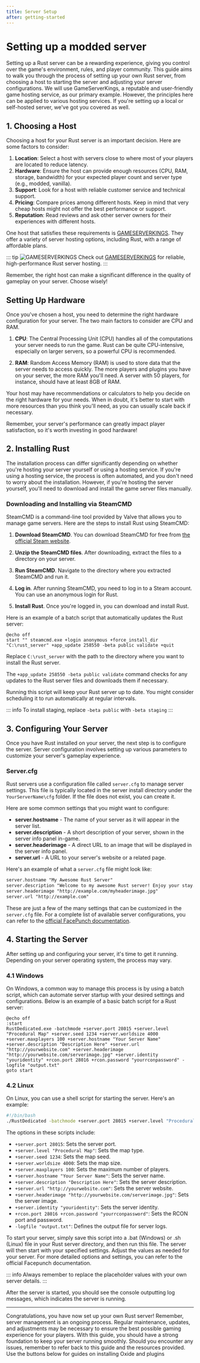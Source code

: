 ```yaml
---
title: Server Setup
after: getting-started
---
```


# Setting up a modded server

Setting up a Rust server can be a rewarding experience, giving you control over the game's environment, rules, and player community. This guide aims to walk you through the process of setting up your own Rust server, from choosing a host to starting the server and adjusting your server configurations. We will use GameServerKings, a reputable and user-friendly game hosting service, as our primary example. However, the principles here can be applied to various hosting services. If you're setting up a local or self-hosted server, we've got you covered as well.

## 1. Choosing a Host

Choosing a host for your Rust server is an important decision. Here are some factors to consider:

1. **Location**: Select a host with servers close to where most of your players are located to reduce latency.
2. **Hardware**: Ensure the host can provide enough resources (CPU, RAM, storage, bandwidth) for your expected player count and server type (e.g., modded, vanilla).
3. **Support**: Look for a host with reliable customer service and technical support.
4. **Pricing**: Compare prices among different hosts. Keep in mind that very cheap hosts might not offer the best performance or support.
5. **Reputation**: Read reviews and ask other server owners for their experiences with different hosts.

One host that satisfies these requirements is [GAMESERVERKINGS](https://www.gameserverkings.com/). They offer a variety of server hosting options, including Rust, with a range of affordable plans.

::: tip
![GAMESERVERKINGS](https://cdn.gameserverkings.com/assets/logo-white-2c37ff4c00514fd6ee48fe3846b851f066993dcc8f94ce0da543cef5dfd91902.svg)
Check out [GAMESERVERKINGS](https://www.gameserverkings.com/) for reliable, high-performance Rust server hosting.
:::

Remember, the right host can make a significant difference in the quality of gameplay on your server. Choose wisely!

## Setting Up Hardware

Once you've chosen a host, you need to determine the right hardware configuration for your server. The two main factors to consider are CPU and RAM.

1. **CPU**: The Central Processing Unit (CPU) handles all of the computations your server needs to run the game. Rust can be quite CPU-intensive, especially on larger servers, so a powerful CPU is recommended.

2. **RAM**: Random Access Memory (RAM) is used to store data that the server needs to access quickly. The more players and plugins you have on your server, the more RAM you'll need. A server with 50 players, for instance, should have at least 8GB of RAM.

Your host may have recommendations or calculators to help you decide on the right hardware for your needs. When in doubt, it's better to start with more resources than you think you'll need, as you can usually scale back if necessary.

Remember, your server's performance can greatly impact player satisfaction, so it's worth investing in good hardware!

## 2. Installing Rust

The installation process can differ significantly depending on whether you're hosting your server yourself or using a hosting service. If you're using a hosting service, the process is often automated, and you don't need to worry about the installation. However, if you're hosting the server yourself, you'll need to download and install the game server files manually.

### Downloading and Installing via SteamCMD

SteamCMD is a command-line tool provided by Valve that allows you to manage game servers. Here are the steps to install Rust using SteamCMD:

1. **Download SteamCMD**. You can download SteamCMD for free from [the official Steam website](https://developer.valvesoftware.com/wiki/SteamCMD).

2. **Unzip the SteamCMD files**. After downloading, extract the files to a directory on your server.

3. **Run SteamCMD**. Navigate to the directory where you extracted SteamCMD and run it.

4. **Log in**. After running SteamCMD, you need to log in to a Steam account. You can use an anonymous login for Rust.

5. **Install Rust**. Once you're logged in, you can download and install Rust.

Here is an example of a batch script that automatically updates the Rust server:

```batch
@echo off
start "" steamcmd.exe +login anonymous +force_install_dir "C:\rust_server" +app_update 258550 -beta public validate +quit
```

Replace `C:\rust_server` with the path to the directory where you want to install the Rust server.

The `+app_update 258550 -beta public validate` command checks for any updates to the Rust server files and downloads them if necessary.

Running this script will keep your Rust server up to date. You might consider scheduling it to run automatically at regular intervals.

::: info
To install staging, replace `-beta public` with  `-beta staging` 
:::

## 3. Configuring Your Server

Once you have Rust installed on your server, the next step is to configure the server. Server configuration involves setting up various parameters to customize your server's gameplay experience.

### Server.cfg

Rust servers use a configuration file called `server.cfg` to manage server settings. This file is typically located in the server install directory under the `YourServerName\cfg` folder. If the file does not exist, you can create it.

Here are some common settings that you might want to configure:

- **server.hostname** - The name of your server as it will appear in the server list.
- **server.description** - A short description of your server, shown in the server info panel in-game.
- **server.headerimage** - A direct URL to an image that will be displayed in the server info panel.
- **server.url** - A URL to your server's website or a related page.

Here's an example of what a `server.cfg` file might look like:

```txt
server.hostname "My Awesome Rust Server"
server.description "Welcome to my awesome Rust server! Enjoy your stay."
server.headerimage "http://example.com/myheaderimage.jpg"
server.url "http://example.com"
```

These are just a few of the many settings that can be customized in the `server.cfg` file. For a complete list of available server configurations, you can refer to the [official FacePunch documentation](https://wiki.facepunch.com/rust/Creating-a-server).

## 4. Starting the Server

After setting up and configuring your server, it's time to get it running. Depending on your server operating system, the process may vary.

### 4.1 Windows

On Windows, a common way to manage this process is by using a batch script, which can automate server startup with your desired settings and configurations. Below is an example of a basic batch script for a Rust server:

```batch
@echo off
:start
RustDedicated.exe -batchmode +server.port 28015 +server.level "Procedural Map" +server.seed 1234 +server.worldsize 4000 +server.maxplayers 100 +server.hostname "Your Server Name" +server.description "Description Here" +server.url "http://yourwebsite.com" +server.headerimage "http://yourwebsite.com/serverimage.jpg" +server.identity "youridentity" +rcon.port 28016 +rcon.password "yourrconpassword" -logfile "output.txt"
goto start
```

### 4.2 Linux

On Linux, you can use a shell script for starting the server. Here's an example:

```bash
#!/bin/bash
./RustDedicated -batchmode +server.port 28015 +server.level "Procedural Map" +server.seed 1234 +server.worldsize 4000 +server.maxplayers 100 +server.hostname "Your Server Name" +server.description "Description Here" +server.url "http://yourwebsite.com" +server.headerimage "http://yourwebsite.com/serverimage.jpg" +server.identity "youridentity" +rcon.port 28016 +rcon.password "yourrconpassword" -logfile "output.txt"
```

The options in these scripts include:

- `+server.port 28015`: Sets the server port.
- `+server.level "Procedural Map"`: Sets the map type.
- `+server.seed 1234`: Sets the map seed.
- `+server.worldsize 4000`: Sets the map size.
- `+server.maxplayers 100`: Sets the maximum number of players.
- `+server.hostname "Your Server Name"`: Sets the server name.
- `+server.description "Description Here"`: Sets the server description.
- `+server.url "http://yourwebsite.com"`: Sets the server website.
- `+server.headerimage "http://yourwebsite.com/serverimage.jpg"`: Sets the server image.
- `+server.identity "youridentity"`: Sets the server identity.
- `+rcon.port 28016 +rcon.password "yourrconpassword"`: Sets the RCON port and password.
- `-logfile "output.txt"`: Defines the output file for server logs.

To start your server, simply save this script into a .bat (Windows) or .sh (Linux) file in your Rust server directory, and then run this file. The server will then start with your specified settings. Adjust the values as needed for your server. For more detailed options and settings, you can refer to the official Facepunch documentation.

::: info
Always remember to replace the placeholder values with your own server details.
:::

After the server is started, you should see the console outputting log messages, which indicates the server is running.

---

Congratulations, you have now set up your own Rust server! Remember, server management is an ongoing process. Regular maintenance, updates, and adjustments may be necessary to ensure the best possible gaming experience for your players. With this guide, you should have a strong foundation to keep your server running smoothly. Should you encounter any issues, remember to refer back to this guide and the resources provided. Use the buttons below for guides on installing Oxide and plugins

